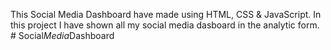 This Social Media Dashboard have made using HTML, CSS & JavaScript. In this project I have shown all my social media dasboard in the analytic form.
#   S o c i a l _ M e d i a _ D a s h b o a r d  
 
